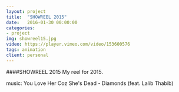 ```yaml
---
layout: project
title:  "SHOWREEL 2015"
date:   2016-01-30 00:00:00
categories:
- project
img: showreel15.jpg
video: https://player.vimeo.com/video/153600576
tags: animation
client: personal
---
```

####SHOWREEL 2015
My reel for 2015. 

music: You Love Her Coz She's Dead - Diamonds (feat. Lalib Thabib)